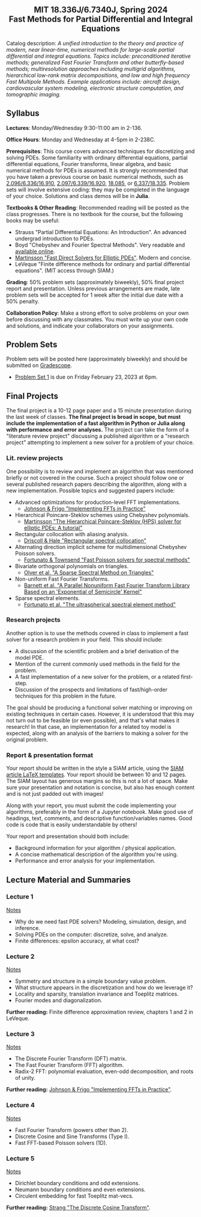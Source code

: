 <h2 align="center">
  MIT 18.336J/6.7340J, Spring 2024 <br />
  Fast Methods for Partial Differential and Integral Equations
</h2>

Catalog description: *A unified introduction to the theory and practice of modern, near linear-time, numerical methods for large-scale partial differential and integral equations.
Topics include: preconditioned iterative methods; generalized Fast Fourier Transform and other butterfly-based methods; multiresolution approaches including multigrid algorithms, hierarchical low-rank matrix decompositions, and low and high frequency Fast Multipole Methods.
Example applications include: aircraft design, cardiovascular system modeling, electronic structure computation, and tomographic imaging.*

## Syllabus

**Lectures**: Monday/Wednesday 9:30-11:00 am in 2-136.

**Office Hours**: Monday and Wednesday at 4-5pm in 2-238C.

**Prerequisites**: This course covers advanced techniques for discretizing and solving PDEs.
Some familiarity with ordinary differential equations, partial differential equations, Fourier transforms, linear algebra, and basic numerical methods for PDEs is assumed.
It is strongly recommended that you have taken a previous course on basic numerical methods, such as [2.096/6.336/16.910](http://student.mit.edu/catalog/m6b.html#6.336), [2.097/6.339/16.920](http://student.mit.edu/catalog/m16b.html#16.920), [18.085](http://student.mit.edu/catalog/m18a.html#18.085), or [6.337/18.335](http://student.mit.edu/catalog/m18a.html#18.335).
Problem sets will involve extensive coding: they may be completed in the language of your choice. Solutions and class demos will be in **Julia**.

**Textbooks & Other Reading**: Recommended reading will be posted as the class progresses.
There is no textbook for the course, but the following books may be useful:
* Strauss "Partial Differential Equations: An Introduction". An advanced undergrad introduction to PDEs.
* Boyd "Chebyshev and Fourier Spectral Methods". Very readable and [available online](http://depts.washington.edu/ph506/Boyd.pdf).
* [Martinsson "Fast Direct Solvers for Elliptic PDEs"](https://doi.org/10.1137/1.9781611976045). Modern and concise.
* LeVeque "Finite difference methods for ordinary and partial differential equations". (MIT access through SIAM.)

**Grading**: 50% problem sets (approximately biweekly), 50% final project report and presentation.
Unless previous arrangements are made, late problem sets will be accepted for 1 week after the initial due date with a 50% penalty.

**Collaboration Policy**: Make a strong effort to solve problems on your own before discussing with any classmates.
You must write up your own code and solutions, and indicate your collaborators on your assignments.

## Problem Sets

Problem sets will be posted here (approximately biweekly) and should be submitted on [Gradescope](https://www.gradescope.com/).

* [Problem Set 1](https://canvas.mit.edu/courses/24352/external_tools/369) is due on Friday February 23, 2023 at 6pm.

## Final Projects

The final project is a 10-12 page paper and a 15 minute presentation during the last week of classes.
**The final project is broad in scope, but must include the implementation of a fast algorithm in Python or Julia along with performance and error analyses.**
The project can take the form of a "literature review project" discussing a published algorithm or a "research project" attempting to implement a new solver for a problem of your choice.

### Lit. review projects

One possibility is to review and implement an algorithm that was mentioned briefly or not covered in the course.
Such a project should follow one or several published research papers describing the algorithm, along with a new implementation.
Possible topics and suggested papers include:
* Advanced optimizations for production-level FFT implementations.
  * [Johnson & Frigo "Implementing FFTs in Practice"](https://github.com/mitmath/18336/blob/master/readings/johnson_frigo_implementing_ffts.pdf)
* Hierarchical Poincare-Steklov schemes using Chebyshev polynomials.
  * [Martinsson "The Hierarchical Poincare-Steklov (HPS) solver for elliptic PDEs: A tutorial"](https://github.com/mitmath/18336/blob/master/readings/martinsson_poincare_steklov.pdf)
* Rectangular collocation with aliasing analysis.
  * [Driscoll & Hale "Rectangular spectral collocation"](https://doi.org/10.1093/imanum/dru062)
* Alternating direction implicit scheme for multidimensional Chebyshev Poisson solvers.
  * [Fortunato & Townsend "Fast Poisson solvers for spectral methods"](https://arxiv.org/abs/1710.11259)
* Bivariate orthogonal polynomials on triangles.
  * [Olver et al. "A Sparse Spectral Method on Triangles"](https://doi.org/10.1137/19M1245888)
* Non-uniform Fast Fourier Transforms.
  * [Barnett et al. "A Parallel Nonuniform Fast Fourier Transform Library Based on an 'Exponential of Semicircle' Kernel"](https://doi.org/10.1137/18M120885X)
* Sparse spectral elements.
  * [Fortunato et al. "The ultraspherical spectral element method"](https://doi.org/10.1016/j.jcp.2020.110087)

### Research projects

Another option is to use the methods covered in class to implement a fast solver for a research problem in your field.
This should include:
* A discussion of the scientific problem and a brief derivation of the model PDE.
* Mention of the current commonly used methods in the field for the problem.
* A fast implementation of a new solver for the problem, or a related first-step.
* Discussion of the prospects and limitations of fast/high-order techniques for this problem in the future.

The goal should be producing a functional solver matching or improving on existing techniques in certain cases.
However, it is understood that this may not turn out to be feasible (or even possible), and that's what makes it research!
In that case, an implementation for a related toy model is expected, along with an analysis of the barriers to making a solver for the original problem.

### Report & presentation format

Your report should be written in the style a SIAM article, using the [SIAM article LaTeX templates](https://www.siam.org/publications/journals/about-siam-journals/information-for-authors#LaTex2e-Standard).
Your report should be between 10 and 12 pages.
The SIAM layout has generous margins so this is not a lot of space.
Make sure your presentation and notation is concise, but also has enough content and is not just padded out with images!

Along with your report, you must submit the code implementing your algorithms, preferably in the form of a Jupyter notebook.
Make good use of headings, text, comments, and descriptive function/variables names.
Good code is code that is easily understandable by others!

Your report and presentation should both include:
* Background information for your algorithm / physical application.
* A concise mathematical description of the algorithm you're using.
* Performance and error analysis for your implementation.

## Lecture Material and Summaries

### Lecture 1

[Notes](https://github.com/mitmath/18336/blob/master/notes/lecture_01.pdf)

* Why do we need fast PDE solvers? Modeling, simulation, design, and inference.
* Solving PDEs on the computer: discretize, solve, and analyze.
* Finite differences: epsilon accuracy, at what cost?

### Lecture 2

[Notes](https://github.com/mitmath/18336/blob/master/notes/lecture_02.pdf)

* Symmetry and structure in a simple boundary value problem.
* What structure appears in the discretization and how do we leverage it?
* Locality and sparsity, translation invariance and Toeplitz matrices.
* Fourier modes and diagonalization.

**Further reading:** Finite difference approximation review, chapters 1 and 2 in LeVeque.

### Lecture 3

[Notes](https://github.com/mitmath/18336/blob/master/notes/lecture_03.pdf)

* The Discrete Fourier Transform (DFT) matrix.
* The Fast Fourier Transform (FFT) algorithm.
* Radix-2 FFT: polynomial evaluation, even-odd decomposition, and roots of unity.

**Further reading:** [Johnson & Frigo "Implementing FFTs in Practice"](https://github.com/mitmath/18336/blob/master/readings/johnson_frigo_implementing_ffts.pdf).

### Lecture 4

[Notes](https://github.com/mitmath/18336/blob/master/notes/lecture_04.pdf)

* Fast Fourier Transform (powers other than 2).
* Discrete Cosine and Sine Transforms (Type I).
* Fast FFT-based Poisson solvers (1D).

### Lecture 5

[Notes](https://github.com/mitmath/18336/blob/master/notes/lecture_05.pdf)

* Dirichlet boundary conditions and odd extensions.
* Neumann boundary conditions and even extensions.
* Circulent embedding for fast Toeplitz mat-vecs.

**Further reading:** [Strang "The Discrete Cosine Transform"](https://epubs.siam.org/doi/10.1137/S0036144598336745).
